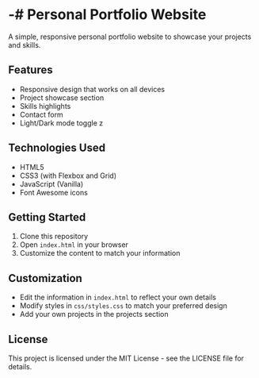 # -# Personal Portfolio Website

A simple, responsive personal portfolio website to showcase your projects and skills.

## Features

- Responsive design that works on all devices
- Project showcase section
- Skills highlights
- Contact form
- Light/Dark mode toggle
z
## Technologies Used

- HTML5
- CSS3 (with Flexbox and Grid)
- JavaScript (Vanilla)
- Font Awesome icons

## Getting Started

1. Clone this repository
2. Open `index.html` in your browser
3. Customize the content to match your information

## Customization

- Edit the information in `index.html` to reflect your own details
- Modify styles in `css/styles.css` to match your preferred design
- Add your own projects in the projects section

## License

This project is licensed under the MIT License - see the LICENSE file for details.
